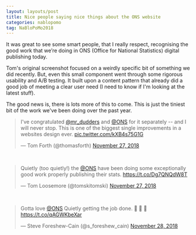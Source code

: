 ```yaml
---
layout: layouts/post
title: Nice people saying nice things about the ONS website
categories: nablopomo
tag: NaBloPoMo2018
---
```



<p>It was great to see some smart people, that I really respect, recognising the good work that we’re doing in ONS (Office for National Statistics) digital publishing today.</p>

Tom's original screenshot focused on a weirdly specific bit of something we did recently. But, even this small component went through some rigorous usability and A/B testing. It built upon a content pattern that already did a good job of meeting a clear user need (I need to know if I'm looking at the latest stuff).

The good news is, there is lots more of this to come. This is just the tiniest bit of the work we've been doing over the past year.

<blockquote class="twitter-tweet" data-lang="en"><p lang="en" dir="ltr">I&#39;ve congratulated <a href="https://twitter.com/mr_dudders?ref_src=twsrc%5Etfw">@mr_dudders</a> and <a href="https://twitter.com/ONS?ref_src=twsrc%5Etfw">@ONS</a> for it separately -- and I will never stop. This is one of the biggest single improvements in a websites design ever. <a href="https://t.co/kXB4s75G1G">pic.twitter.com/kXB4s75G1G</a></p>&mdash; Tom Forth (@thomasforth) <a href="https://twitter.com/thomasforth/status/1067360583706652672?ref_src=twsrc%5Etfw">November 27, 2018</a></blockquote>
<script async src="https://platform.twitter.com/widgets.js" charset="utf-8"></script>

<br>

<blockquote class="twitter-tweet" data-lang="en"><p lang="en" dir="ltr">Quietly (too quietly!) the <a href="https://twitter.com/ONS?ref_src=twsrc%5Etfw">@ONS</a> have been doing some exceptionally good work properly publishing their stats. <a href="https://t.co/Dg7QNQdW8T">https://t.co/Dg7QNQdW8T</a></p>&mdash; Tom Loosemore (@tomskitomski) <a href="https://twitter.com/tomskitomski/status/1067535685559701505?ref_src=twsrc%5Etfw">November 27, 2018</a></blockquote>
<script async src="https://platform.twitter.com/widgets.js" charset="utf-8"></script>

<br>

<blockquote class="twitter-tweet" data-lang="en"><p lang="en" dir="ltr">Gotta love <a href="https://twitter.com/ONS?ref_src=twsrc%5Etfw">@ONS</a> Quietly getting the job done. 👏 👏 👏 <a href="https://t.co/qAGWKbeXar">https://t.co/qAGWKbeXar</a></p>&mdash; Steve Foreshew-Cain (@s_foreshew_cain) <a href="https://twitter.com/s_foreshew_cain/status/1067737646229872640?ref_src=twsrc%5Etfw">November 28, 2018</a></blockquote>
<script async src="https://platform.twitter.com/widgets.js" charset="utf-8"></script>
